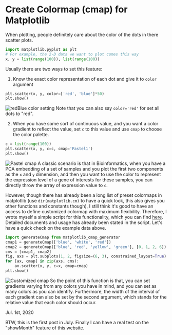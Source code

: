 # Create Colormap (cmap) for Matplotlib
When plotting, people definitely care about the color of the dots in there scatter plots. 
```python
import matplotlib.pyplot as plt
# For example, the 2-D data we want to plot comes this way
x, y = list(range(100)), list(range(100))
```
Usually there are two ways to set this feature:  
1. Know the exact color representation of each dot and give it to `color` argument
```python
plt.scatter(x, y, color=['red', 'blue']*50)
plt.show()
```
![redBlue color setting](https://mvfki.github.io/blog/coding/images/4.jpg)
Note that you can also say `color='red'` for set all dots to "red".  

2. When you have some sort of continuous value, and you want a color gradient to reflect the value, set `c` to this value and use `cmap` to choose the color palette.  
```python
c = list(range(100))
plt.scatter(x, y, c=c, cmap='Pastel1')
plt.show()
```
![Pastel cmap](https://mvfki.github.io/blog/coding/images/5.jpg)
A classic scenario is that in Bioinformatics, when you have a PCA embedding of a set of samples and you plot the first two components as the `x` and `y` dimension, and then you want to use the color to represent the expression level of a gene of interests for these samples, you can directly throw the array of expression value to `c`.  

However, though there has already been a long list of preset colormaps in matplotlib (use `dir(matplotlib.cm)` to have a quick look, this also gives you other functions and constants though), I still think it's good to have an access to define customized colormap with maximum flexibility. Therefore, I wrote myself a simple script for this functionality, which you can find [here](https://github.com/mvfki/assignments/blob/master/matplotlib_cmap_generator.py). Detailed documents and usage has already been stated in the script. Let's have a quick check on the example data above.  
```python
import generateCmap from matplotlib_cmap_generator
cmap1 = generateCmap(['blue', 'white', 'red'])
cmap2 = generateCmap(['blue', 'red', 'yellow', 'green'], [0, 1, 2, 6])
cms = [cmap1, cmap2]
fig, axs = plt.subplots(1, 2, figsize=(6, 3), constrained_layout=True)
for [ax, cmap] in zip(axs, cms):
    ax.scatter(x, y, c=x, cmap=cmap)
plt.show()
```
![Customized cmap](https://mvfki.github.io/blog/coding/images/6.png)
So the point of this function is that, you can set gradients varying from any colors you have in mind, and you can set as many colors as you can identify. Furthermore, the width of the interval of each gradient can also be set by the second argument, which stands for the relative value that each color should occur.  

Jul. 1st, 2020  

BTW, this is the first post in July. Finally I can have a real test on the "showMonth" feature of this website.